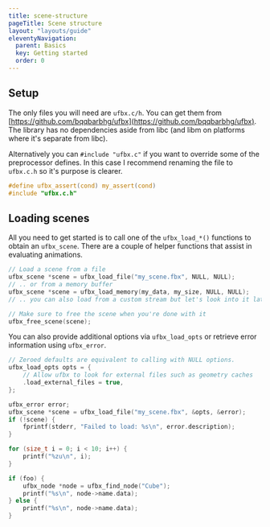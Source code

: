 ```yaml
---
title: scene-structure
pageTitle: Scene structure
layout: "layouts/guide"
eleventyNavigation:
  parent: Basics
  key: Getting started
  order: 0
---
```


## Setup

The only files you will need are `ufbx.c/h`. You can get them from [https://github.com/bqqbarbhg/ufbx](https://github.com/bqqbarbhg/ufbx).
The library has no dependencies aside from libc (and libm on platforms where it's separate from libc).

Alternatively you can `#include "ufbx.c"` if you want to override some of the preprocessor defines.
In this case I recommend renaming the file to `ufbx.c.h` so it's purpose is clearer.

```c
#define ufbx_assert(cond) my_assert(cond)
#include "ufbx.c.h"
```

## Loading scenes

All you need to get started is to call one of the `ufbx_load_*()` functions to obtain an `ufbx_scene`.
There are a couple of helper functions that assist in evaluating animations.

```c
// Load a scene from a file
ufbx_scene *scene = ufbx_load_file("my_scene.fbx", NULL, NULL);
// .. or from a memory buffer
ufbx_scene *scene = ufbx_load_memory(my_data, my_size, NULL, NULL);
// .. you can also load from a custom stream but let's look into it later

// Make sure to free the scene when you're done with it
ufbx_free_scene(scene);
```

You can also provide additional options via `ufbx_load_opts` or retrieve error information using `ufbx_error`.

```c
// Zeroed defaults are equivalent to calling with NULL options.
ufbx_load_opts opts = {
    // Allow ufbx to look for external files such as geometry caches
    .load_external_files = true,
};

ufbx_error error;
ufbx_scene *scene = ufbx_load_file("my_scene.fbx", &opts, &error);
if (!scene) {
    fprintf(stderr, "Failed to load: %s\n", error.description);
}

for (size_t i = 0; i < 10; i++) {
    printf("%zu\n", i);
}

if (foo) {
    ufbx_node *node = ufbx_find_node("Cube");
    printf("%s\n", node->name.data);
} else {
    printf("%s\n", node->name.data);
}
```

<script>

let prevHoverId = null
let prevHoverDecls = []
let prevHoverRefs = []

let decls = { }
let refs = { }

function updateHover(id) {
    const prevId = prevHoverId
    if (prevHoverId !== null) {
        for (const elem of decls[prevId]) elem.classList.remove("c-hover")
        for (const elem of refs[prevId]) elem.classList.remove("c-hover")
    }

    for (const elem of decls[id]) elem.classList.add("c-hover")
    for (const elem of refs[id]) elem.classList.add("c-hover")

    prevHoverId = id
}

function endHover(id) {
    if (id === prevHoverId) {
        for (const elem of decls[id]) elem.classList.remove("c-hover")
        for (const elem of refs[id]) elem.classList.remove("c-hover")
        prevHoverId = null
    }
}

for (const elem of document.querySelectorAll("[data-ref-id]")) {
    const id = elem.dataset.refId
    if (!decls[id]) decls[id] = []
    if (!refs[id]) refs[id] = []
    refs[id].push(elem)
    elem.addEventListener("mouseover", () => updateHover(id))
    elem.addEventListener("mouseout", () => endHover(id))
}
for (const elem of document.querySelectorAll("[data-decl-id]")) {
    const id = elem.dataset.declId
    if (!decls[id]) decls[id] = []
    if (!refs[id]) refs[id] = []
    decls[id].push(elem)
    elem.addEventListener("mouseover", () => updateHover(id))
    elem.addEventListener("mouseout", () => endHover(id))
}
</script>
